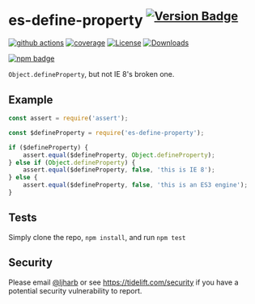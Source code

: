 # es-define-property <sup>[![Version Badge][npm-version-svg]][package-url]</sup>

[![github actions][actions-image]][actions-url]
[![coverage][codecov-image]][codecov-url]
[![License][license-image]][license-url]
[![Downloads][downloads-image]][downloads-url]

[![npm badge][npm-badge-png]][package-url]

`Object.defineProperty`, but not IE 8's broken one.

## Example

```js
const assert = require('assert');

const $defineProperty = require('es-define-property');

if ($defineProperty) {
    assert.equal($defineProperty, Object.defineProperty);
} else if (Object.defineProperty) {
    assert.equal($defineProperty, false, 'this is IE 8');
} else {
    assert.equal($defineProperty, false, 'this is an ES3 engine');
}
```

## Tests
Simply clone the repo, `npm install`, and run `npm test`

## Security

Please email [@ljharb](https://github.com/ljharb) or see https://tidelift.com/security if you have a potential security vulnerability to report.

[package-url]: https://npmjs.org/package/es-define-property
[npm-version-svg]: https://versionbadg.es/ljharb/es-define-property.svg
[deps-svg]: https://david-dm.org/ljharb/es-define-property.svg
[deps-url]: https://david-dm.org/ljharb/es-define-property
[dev-deps-svg]: https://david-dm.org/ljharb/es-define-property/dev-status.svg
[dev-deps-url]: https://david-dm.org/ljharb/es-define-property#info=devDependencies
[npm-badge-png]: https://nodei.co/npm/es-define-property.png?downloads=true&stars=true
[license-image]: https://img.shields.io/npm/l/es-define-property.svg
[license-url]: LICENSE
[downloads-image]: https://img.shields.io/npm/dm/es-define-property.svg
[downloads-url]: https://npm-stat.com/charts.html?package=es-define-property
[codecov-image]: https://codecov.io/gh/ljharb/es-define-property/branch/main/graphs/badge.svg
[codecov-url]: https://app.codecov.io/gh/ljharb/es-define-property/
[actions-image]: https://img.shields.io/endpoint?url=https://github-actions-badge-u3jn4tfpocch.runkit.sh/ljharb/es-define-property
[actions-url]: https://github.com/ljharb/es-define-property/actions
